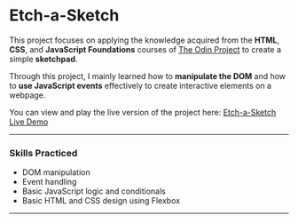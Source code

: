 # Etch-a-Sketch

This project focuses on applying the knowledge acquired from the **HTML**, **CSS**, and **JavaScript Foundations** courses of [The Odin Project](https://www.theodinproject.com/) to create a simple **sketchpad**.

Through this project, I mainly learned how to **manipulate the DOM** and how to **use JavaScript events** effectively to create interactive elements on a webpage.

You can view and play the live version of the project here: [Etch-a-Sketch Live Demo](https://mpantelakis.github.io/rock-paper-scissors/)

---

### Skills Practiced

- DOM manipulation
- Event handling
- Basic JavaScript logic and conditionals
- Basic HTML and CSS design using Flexbox

---
